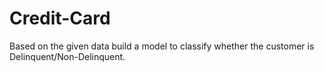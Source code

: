 # Credit-Card
Based on the given data build a model to classify whether the customer is Delinquent/Non-Delinquent.
